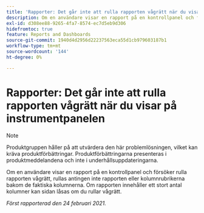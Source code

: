 ```yaml
---
title: 'Rapporter: Det går inte att rulla rapporten vågrätt när du visar på instrumentpanelen'
description: Om en användare visar en rapport på en kontrollpanel och försöker rulla rapporten vågrätt, rullas antingen inte rapporten eller kolumnrubrikerna bakom de faktiska kolumnerna. Om rapporten innehåller ett stort antal kolumner kan sidan låsas om du rullar vågrätt.
exl-id: d308ee88-9265-4fa7-8574-ec7d5eb9d306
hidefromtoc: true
feature: Reports and Dashboards
source-git-commit: 1940d4d2956d22237563eca55d1cb979603187b1
workflow-type: tm+mt
source-wordcount: '144'
ht-degree: 0%

---
```


# Rapporter: Det går inte att rulla rapporten vågrätt när du visar på instrumentpanelen

>[!NOTE]
>
>Produktgruppen håller på att utvärdera den här problemlösningen, vilket kan kräva produktförbättringar. Produktförbättringarna presenteras i produktmeddelandena och inte i underhållsuppdateringarna.

Om en användare visar en rapport på en kontrollpanel och försöker rulla rapporten vågrätt, rullas antingen inte rapporten eller kolumnrubrikerna bakom de faktiska kolumnerna. Om rapporten innehåller ett stort antal kolumner kan sidan låsas om du rullar vågrätt.

_Först rapporterad den 24 februari 2021._

<!--CHECK ME - NO VIEWS APRIL-JUNE 2025-->

